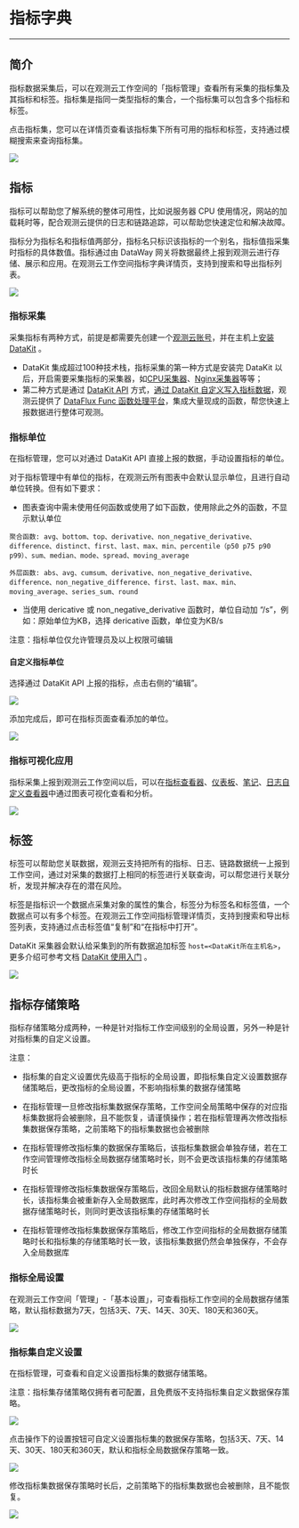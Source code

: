 # 指标字典
---

## 简介

指标数据采集后，可以在观测云工作空间的「指标管理」查看所有采集的指标集及其指标和标签。指标集是指同一类型指标的集合，一个指标集可以包含多个指标和标签。

点击指标集，您可以在详情页查看该指标集下所有可用的指标和标签，支持通过模糊搜索来查询指标集。

![](img/19.metrics_5.png)

## 指标

指标可以帮助您了解系统的整体可用性，比如说服务器 CPU 使用情况，网站的加载耗时等，配合观测云提供的日志和链路追踪，可以帮助您快速定位和解决故障。

指标分为指标名和指标值两部分，指标名只标识该指标的一个别名，指标值指采集时指标的具体数值。指标通过由 DataWay 网关将数据最终上报到观测云进行存储、展示和应用。在观测云工作空间指标字典详情页，支持到搜索和导出指标列表。

![](img/7.metrics_5.png)

### 指标采集

采集指标有两种方式，前提是都需要先创建一个[观测云账号](https://auth.guance.com/register)，并在主机上[安装 DataKit](../datakit/datakit-install.md) 。

- DataKit 集成超过100种技术栈，指标采集的第一种方式是安装完 DataKit 以后，开启需要采集指标的采集器，如[CPU采集器](../integrations/cpu.md)、[Nginx采集器](../integrations/nginx.md)等等；
- 第二种方式是通过 [DataKit API](../datakit/apis.md) 方式，[通过 DataKit 自定义写入指标数据](../dataflux-func/write-data-via-datakit.md)，观测云提供了 [DataFlux Func 函数处理平台](../dataflux-func/quick-start.md)，集成大量现成的函数，帮您快速上报数据进行整体可观测。

### 指标单位

在指标管理，您可以对通过 DataKit API 直接上报的数据，手动设置指标的单位。

对于指标管理中有单位的指标，在观测云所有图表中会默认显示单位，且进行自动单位转换。但有如下要求：

- 图表查询中需未使用任何函数或使用了如下函数，使用除此之外的函数，不显示默认单位
```
聚合函数: avg、bottom、top、derivative、non_negative_derivative、difference、distinct、first、last、max、min、percentile（p50 p75 p90 p99）、sum、median、mode、spread、moving_average

外层函数: abs、avg、cumsum、derivative、non_negative_derivative、difference、non_negative_difference、first、last、max、min、moving_average、series_sum、round
```

- 当使用 dericative 或 non_negative_derivative 函数时，单位自动加 “/s”，例如：原始单位为KB，选择  dericative 函数，单位变为KB/s

注意：指标单位仅允许管理员及以上权限可编辑

#### 自定义指标单位

选择通过 DataKit API 上报的指标，点击右侧的“编辑”。

![](img/7.metrics_6.png)

添加完成后，即可在指标页面查看添加的单位。

![](img/7.metrics_8.png)

### 指标可视化应用

指标采集上报到观测云工作空间以后，可以在[指标查看器](explorer.md)、[仪表板](../scene/dashboard.md)、[笔记](../scene/note.md)、[日志自定义查看器](../scene/explorer/index.md)中通过图表可视化查看和分析。

![](img/7.metrics_9.png)

## 标签

标签可以帮助您关联数据，观测云支持把所有的指标、日志、链路数据统一上报到工作空间，通过对采集的数据打上相同的标签进行关联查询，可以帮您进行关联分析，发现并解决存在的潜在风险。

标签是指标识一个数据点采集对象的属性的集合，标签分为标签名和标签值，一个数据点可以有多个标签。在观测云工作空间指标管理详情页，支持到搜索和导出标签列表，支持通过点击标签值“复制”和“在指标中打开”。

DataKit 采集器会默认给采集到的所有数据追加标签 `host=<DataKit所在主机名>`，更多介绍可参考文档 [DataKit 使用入门](../datakit/datakit-how-to.md) 。

![](img/7.metrics_4.png)

## 指标存储策略



指标存储策略分成两种，一种是针对指标工作空间级别的全局设置，另外一种是针对指标集的自定义设置。

注意：

- 指标集的自定义设置优先级高于指标的全局设置，即指标集自定义设置数据存储策略后，更改指标的全局设置，不影响指标集的数据存储策略

- 在指标管理一旦修改指标集数据保存策略，工作空间全局策略中保存的对应指标集数据将会被删除，且不能恢复，请谨慎操作；若在指标管理再次修改指标集数据保存策略，之前策略下的指标集数据也会被删除
- 在指标管理修改指标集的数据保存策略后，该指标集数据会单独存储，若在工作空间管理修改指标全局数据存储策略时长，则不会更改该指标集的存储策略时长
- 在指标管理修改指标集数据保存策略后，改回全局默认的指标数据存储策略时长，该指标集会被重新存入全局数据库，此时再次修改工作空间指标的全局数据存储策略时长，则同时更改该指标集的存储策略时长
- 在指标管理修改指标集数据保存策略后，修改工作空间指标的全局数据存储策略时长和指标集的存储策略时长一致，该指标集数据仍然会单独保存，不会存入全局数据库



### 指标全局设置

在观测云工作空间「管理」-「基本设置」，可查看指标工作空间的全局数据存储策略，默认指标数据为7天，包括3天、7天、14天、30天、180天和360天。

![](img/19.metrics_4.png)

### 指标集自定义设置

在指标管理，可查看和自定义设置指标集的数据存储策略。

注意：指标集存储策略仅拥有者可配置，且免费版不支持指标集自定义数据保存策略。

![](img/19.metrics_5.png)

点击操作下的设置按钮可自定义设置指标集的数据保存策略，包括3天、7天、14天、30天、180天和360天，默认和指标全局数据保存策略一致。

![](img/19.metrics_6.png)

修改指标集数据保存策略时长后，之前策略下的指标集数据也会被删除，且不能恢复。

![](img/19.metrics_7.png)

